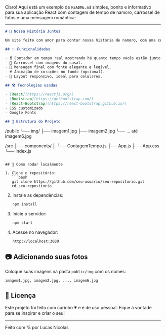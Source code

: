 Claro! Aqui está um exemplo de `README.md` simples, bonito e informativo para sua aplicação React com contagem de tempo de namoro, carrossel de fotos e uma mensagem romântica:

---

```markdown
# 💖 Nossa História Juntos

Um site feito com amor para contar nossa história de namoro, com uma contagem de tempo desde o primeiro dia, um carrossel de fotos e uma mensagem romântica ao final. Totalmente responsivo e com visual encantador.

## ✨ Funcionalidades

- ⏳ Contador em tempo real mostrando há quanto tempo vocês estão juntos (dias, horas, minutos, segundos).
- 📸 Carrossel com imagens do casal.
- 💬 Mensagem final com fonte elegante e legível.
- 💗 Animação de corações no fundo (opcional).
- 📱 Layout responsivo, ideal para celulares.

## 🛠 Tecnologias usadas

- [React](https://reactjs.org/)
- [Bootstrap](https://getbootstrap.com/)
- [React-Bootstrap](https://react-bootstrap.github.io/)
- CSS customizado
- Google Fonts

## 📁 Estrutura do Projeto

```

/public
└── img/
├── imagem1.jpg
├── imagem2.jpg
└── ... até imagem6.jpg

/src
├── components/
│   └── ContagemTempo.js
├── App.js
├── App.css
└── index.js

````

## 🚀 Como rodar localmente

1. Clone o repositório:
   ```bash
   git clone https://github.com/seu-usuario/seu-repositorio.git
   cd seu-repositorio
````

2. Instale as dependências:

   ```bash
   npm install
   ```

3. Inicie o servidor:

   ```bash
   npm start
   ```

4. Acesse no navegador:

   ```
   http://localhost:3000
   ```

## 📷 Adicionando suas fotos

Coloque suas imagens na pasta `public/img` com os nomes:

```
imagem1.jpg, imagem2.jpg, ..., imagem6.jpg
```

## 📄 Licença

Este projeto foi feito com carinho 💗 e é de uso pessoal. Fique à vontade para se inspirar e criar o seu!

---

Feito com 💘 por Lucas Nicolas
